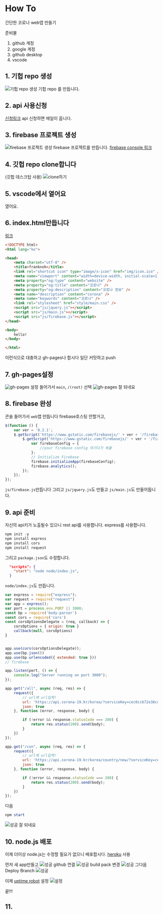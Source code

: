 # How To

간단한 코로나 web앱 만들기

준비물

1. github 계정
2. google 계정
3. github desktop
4. vscode

## 1. 기헙 repo 생성

![기헙 repo 생성](img/1-1.jpg)
기헙 repo 를 만듭니다.

## 2. api 사용신청

[신청링크](https://api.corona-19.kr/)
api 신청하면 메일이 옵니다.

## 3. firebase 프로젝트 생성

![firebase 프로젝트 생성](img/3-1.jpg)
firebase 프로젝트를 만듭니다.
[firebase console 링크](https://console.firebase.google.com/u/0/)

## 4. 깃헙 repo clone합니다

(깃헙 데스크탑 사용)
![clone하기](img/4-1.jpg)

## 5. vscode에서 열어요

열어요.

## 6. index.html만듭니다

[링크](../index.html)

```html
<!DOCTYPE html>
<html lang="ko">

<head>
    <meta charset="utf-8" />
    <title>franknoh</title>
    <link rel="shortcut icon" type="image/x-icon" href="img/icon.ico" />
    <meta name="viewport" content="width=device-width, initial-scale=1, shrink-to-fit=no" />
    <meta property="og:type" content="website" />
    <meta property="og:title" content="코로나" />
    <meta property="og:description" content="코로나 정보" />
    <meta name="description" content="corona" />
    <meta name="keywords" content="코로나" />
    <link rel="stylesheet" href="style/main.css" />
    <script src="js/jquery.js"></script>
    <script src="js/main.js"></script>
    <script src="js/firebase.js"></script>
</head>

<body>
    hello!
</body>

</html>
```

이런식으로 대충하고 gh-pages나 합시다
일단 커밋하고 push

## 7. gh-pages설정

![gh-pages](img/7-1.jpg)
설정 들어가서
`main`, `/(root)` 선택
![gh-pages](img/7-2.jpg)
잘 되네요

## 8. firebase 완성

콘솔 들어가서 `web`앱 만듭니다
firebase호스팅 안할거고,
```javascript
$(function () {
    var ver = '8.2.1';
    $.getScript('https://www.gstatic.com/firebasejs/' + ver + '/firebase-app.js', function () {
        $.getScript('https://www.gstatic.com/firebasejs/' + ver + '/firebase-analytics.js', function () {
            var firebaseConfig = {
                //your firebase config 여기다가 복붙
            };
            // Initialize Firebase
            firebase.initializeApp(firebaseConfig);
            firebase.analytics();
        });
    });
});
```
`js/firebase.js`만듭니다
그리고
`js/jquery.js`도 만들고
`js/main.js`도 만들어둡니다.

## 9. api 준비

자신의 api키가 노출될수 있으니
rest api를 사용합니다.
express를 사용합니다.
```powershell
npm init -y
npm install express
npm install cors
npm install request
```
그리고 `package.json`도 수정합니다.
```json
  "scripts": {
    "start": "node node/index.js",
  }
```
`node/index.js`도 만듭니다.
```js
var express = require("express");
var request = require("request")
var app = express();
var port = process.env.PORT || 3000;
const bp = require('body-parser')
const cors = require('cors')
const corsOptionsDelegate = (req, callback) => {
    corsOptions = { origin: true }
    callback(null, corsOptions)
}


app.use(cors(corsOptionsDelegate));
app.use(bp.json())
app.use(bp.urlencoded({ extended: true }))
// firebase

app.listen(port, () => {
    console.log("Server running on port 3000");
});

app.get("/all", async (req, res) => {
    request({
        // url에 url입력!
        url: 'https://api.corona-19.kr/korea/?serviceKey=cec0cc672e38cd7b84ba1d2b04de9af04',
        json: true
    }, function (error, response, body) {

        if (!error && response.statusCode === 200) {
            return res.status(200).send(body);
        }
    })
});

app.get("/con", async (req, res) => {
    request({
        // url에 url입력!
        url: 'https://api.corona-19.kr/korea/country/new/?serviceKey=cec0cc672e38cd7b84ba1d2b04de9af04',
        json: true
    }, function (error, response, body) {

        if (!error && response.statusCode === 200) {
            return res.status(200).send(body);
        }
    })
});
```

다음
```powershell
npm start
```
![성공](img/9-1.jpg)
잘 되네요

## 10. node.js 배포

이제 더이상 node.js는 수정할 필요가 없으니 배포합시다.
[heroku](https://dashboard.heroku.com/) 사용

먼저 새 app만들고
![성공](img/10-1.jpg)
github 연결
![성공](img/10-2.jpg)
build pack 변경
![성공](img/10-3.jpg)
그다음 Deploy Branch
![성공](img/10-4.jpg)

이제 [uptime robot](https://uptimerobot.com/dashboard.php) 설정
![설정](img/10-5.jpg)

끝!!!

## 11. 